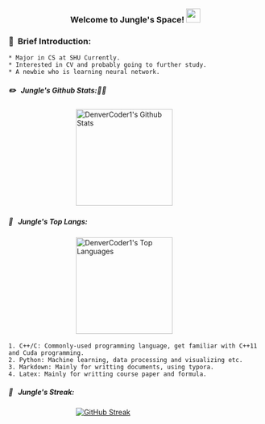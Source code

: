 <h3 align="center">
  Welcome to Jungle's Space! 
   <img src="https://media.giphy.com/media/hvRJCLFzcasrR4ia7z/giphy.gif" width="28">
</h3>


### :notebook_with_decorative_cover: &nbsp;Brief Introduction:
    * Major in CS at SHU Currently. 
    * Interested in CV and probably going to further study.
    * A newbie who is learning neural network.

##### :pencil2: &nbsp; Jungle's Github Stats::punch::punch:

  &nbsp;   &nbsp;   &nbsp;   &nbsp;   &nbsp;   &nbsp;   &nbsp;   &nbsp;   &nbsp;   &nbsp;   &nbsp;   &nbsp;   &nbsp;   &nbsp;   &nbsp;   &nbsp;   &nbsp;    <a href="https://github.com/anuraghazra/github-readme-stats"><img alt="DenverCoder1's Github Stats" src="https://denvercoder1-github-readme-stats.vercel.app/api/?username=Jungle0430&show_icons=true&count_private=true&theme=tokyonight&hide_border=true&bg_color=1F222E&title_color=F85D7F&icon_color=F8D866" height="192px"/></a>

<!--- 
themes: dark, radical, merko, gruvbox, tokyonight, onedark, cobalt, synthwave, highcontrast, dracula
--->
    

##### :straight_ruler:  &nbsp; Jungle's Top Langs:  

  &nbsp;   &nbsp;   &nbsp;   &nbsp;   &nbsp;   &nbsp;   &nbsp;   &nbsp;   &nbsp;   &nbsp;   &nbsp;   &nbsp;   &nbsp;   &nbsp;   &nbsp;   &nbsp;   &nbsp;   <a href="https://github.com/anuraghazra/github-readme-stats"><img alt="DenverCoder1's Top Languages" src="https://github-readme-stats.vercel.app/api/top-langs/?username=Jungle0430&langs_count=8&layout=compact&theme=radical&hide_border=true&bg_color=1F222E&title_color=F85D7F&icon_color=F8D866&hide=Jupyter%20Notebook" height="192px"/></a>

    1. C++/C: Commonly-used programming language, get familiar with C++11 and Cuda programming.
    2. Python: Machine learning, data processing and visualizing etc.
    3. Markdown: Mainly for writting documents, using typora.  
    4. Latex: Mainly for writting course paper and formula.
 
    
##### :dash:  &nbsp; Jungle's Streak:  

  &nbsp;   &nbsp;   &nbsp;   &nbsp;   &nbsp;   &nbsp;   &nbsp;   &nbsp;   &nbsp;   &nbsp;   &nbsp;   &nbsp;   &nbsp;   &nbsp;   &nbsp;   &nbsp;   &nbsp; [![GitHub Streak](https://github-readme-streak-stats.herokuapp.com/?user=Jungle0430&theme=dark)](https://git.io/streak-stats)  
